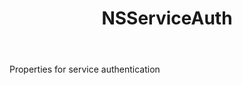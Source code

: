 ﻿---
uid: crmscript_ref_NSServiceAuth
title: NSServiceAuth
intellisense: Void.NSServiceAuth
keywords: NSServiceAuth
so.topic: reference
---

Properties for service authentication
